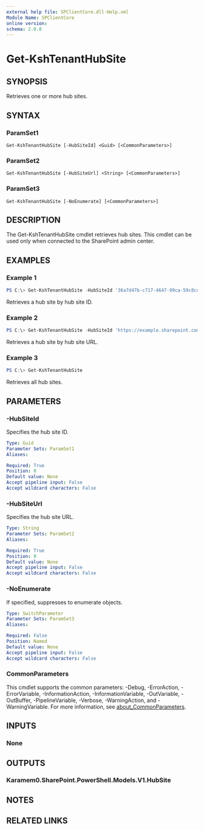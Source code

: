 ```yaml
---
external help file: SPClientCore.dll-Help.xml
Module Name: SPClientCore
online version:
schema: 2.0.0
---
```


# Get-KshTenantHubSite

## SYNOPSIS
Retrieves one or more hub sites.

## SYNTAX

### ParamSet1
```
Get-KshTenantHubSite [-HubSiteId] <Guid> [<CommonParameters>]
```

### ParamSet2
```
Get-KshTenantHubSite [-HubSiteUrl] <String> [<CommonParameters>]
```

### ParamSet3
```
Get-KshTenantHubSite [-NoEnumerate] [<CommonParameters>]
```

## DESCRIPTION
The Get-KshTenantHubSite cmdlet retrieves hub sites. This cmdlet can be used only when connected to the SharePoint admin center.

## EXAMPLES

### Example 1
```powershell
PS C:\> Get-KshTenantHubSite -HubSiteId '36a7d47b-c717-4647-99ca-59c8cd3cc71f'
```

Retrieves a hub site by hub site ID.

### Example 2
```powershell
PS C:\> Get-KshTenantHubSite -HubSiteId 'https://example.sharepoint.com/sites/hub'
```

Retrieves a hub site by hub site URL.

### Example 3
```powershell
PS C:\> Get-KshTenantHubSite
```

Retrieves all hub sites.

## PARAMETERS

### -HubSiteId
Specifies the hub site ID.

```yaml
Type: Guid
Parameter Sets: ParamSet1
Aliases:

Required: True
Position: 0
Default value: None
Accept pipeline input: False
Accept wildcard characters: False
```

### -HubSiteUrl
Specifies the hub site URL.

```yaml
Type: String
Parameter Sets: ParamSet2
Aliases:

Required: True
Position: 0
Default value: None
Accept pipeline input: False
Accept wildcard characters: False
```

### -NoEnumerate
If specified, suppresses to enumerate objects.

```yaml
Type: SwitchParameter
Parameter Sets: ParamSet3
Aliases:

Required: False
Position: Named
Default value: None
Accept pipeline input: False
Accept wildcard characters: False
```

### CommonParameters
This cmdlet supports the common parameters: -Debug, -ErrorAction, -ErrorVariable, -InformationAction, -InformationVariable, -OutVariable, -OutBuffer, -PipelineVariable, -Verbose, -WarningAction, and -WarningVariable. For more information, see [about_CommonParameters](http://go.microsoft.com/fwlink/?LinkID=113216).

## INPUTS

### None

## OUTPUTS

### Karamem0.SharePoint.PowerShell.Models.V1.HubSite

## NOTES

## RELATED LINKS
